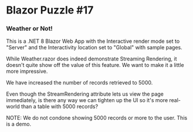 # Blazor Puzzle #17

### Weather or Not!

This is a .NET 8 Blazor Web App with the Interactive render mode set to "Server" and the Interactivity location set to "Global" with sample pages.

While Weather.razor does indeed demonstrate Streaming Rendering, it doesn't quite show off the value of this feature. We want to make it a little more impressive.

We have increased the number of records retrieved to 5000.

Even though the StreamRendering attribute lets us view the page immediately, is there any way we can tighten up the UI so it's more real-world than a table with 5000 records?

NOTE: We do not condone showing 5000 records or more to the user. This is a demo.